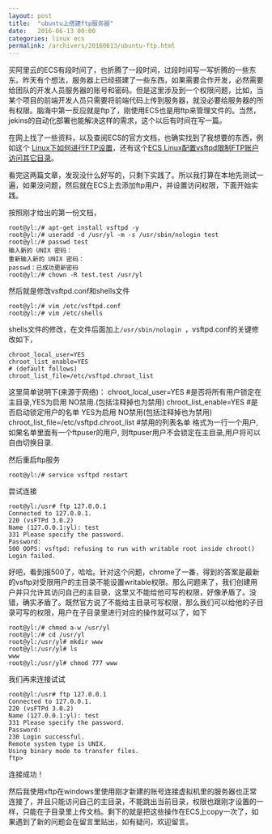 ```yaml
---
layout: post
title:  "ubuntu上搭建ftp服务器"
date:   2016-06-13 00:00
categories: linux ecs
permalink: /archivers/20160613/ubuntu-ftp.html
---
```


买阿里云的ECS有段时间了，也折腾了一段时间，过段时间写一写折腾的一些东东。昨天有个想法，服务器上已经搭建了一些东西，如果需要合作开发，必然需要给团队的开发人员服务器的账号和密码。但是这里涉及到一个权限问题，比如，当某个项目的前端开发人员只需要将前端代码上传到服务器，就没必要给服务器的所有权限。脑海中第一反应就是ftp了，刚使用ECS也是用ftp来管理文件的。当然，jekins的自动化部署也能解决这样的需求，这个以后有时间在写一篇。

在网上找了一些资料，以及查阅ECS的官方文档，也确实找到了我想要的东西，例如这个
[Linux下如何进行FTP设置](https://help.aliyun.com/knowledge_detail/5973912.html)，还有这个[ECS Linux配置vsftpd限制FTP账户访问其它目录](https://help.aliyun.com/knowledge_detail/5990158.html?spm=5176.788314853.2.1.mVyePK)。

看完这两篇文章，发现没什么好写的，只剩下实践了。所以我打算在本地先测试一遍，如果没问题，然后就在ECS上去添加ftp用户，并设置访问权限，下面开始实践。

按照刚才给出的第一份文档，

```
root@yl:/# apt-get install vsftpd -y
root@yl:/# useradd -d /usr/yl -m -s /usr/sbin/nologin test
root@yl:/# passwd test
输入新的 UNIX 密码： 
重新输入新的 UNIX 密码： 
passwd：已成功更新密码
root@yl:/# chown -R test.test /usr/yl
```

然后就是修改vsftpd.conf和shells文件

```
root@yl:/# vim /etc/vsftpd.conf
root@yl:/# vim /etc/shells
```

shells文件的修改，在文件后面加上`/usr/sbin/nologin
`，vsftpd.conf的关键修改如下，

```
chroot_local_user=YES
chroot_list_enable=YES
# (default follows)
chroot_list_file=/etc/vsftpd.chroot_list
```

这里简单说明下(来源于网络)：
chroot_local_user=YES       #是否将所有用户锁定在主目录,YES为启用 NO禁用.(包括注释掉也为禁用)
chroot_list_enable=YES     #是否启动锁定用户的名单 YES为启用  NO禁用(包括注释掉也为禁用)
chroot_list_file=/etc/vsftpd.chroot_list     #禁用的列表名单  格式为一行一个用户, 如果名单里面有一个ftpuser的用户, 则ftpuser用户不会锁定在主目录,用户将可以自由切换目录.

然后重启ftp服务

```
root@yl:/# service vsftpd restart
```

尝试连接

```
root@yl:/usr# ftp 127.0.0.1
Connected to 127.0.0.1.
220 (vsFTPd 3.0.2)
Name (127.0.0.1:yl): test
331 Please specify the password.
Password:
500 OOPS: vsftpd: refusing to run with writable root inside chroot()
Login failed.
```

好吧，看到报500了，哈哈。针对这个问题，chrome了一番，得到的答案是最新的vsftp对受限用户的主目录不能设置writable权限。那么问题来了，我们创建用户并只允许其访问自己的主目录，这里又不能给他可写的权限，好像矛盾了。没错，确实矛盾了。既然官方说了不能给主目录可写权限，那么我们可以给他的子目录可写的权限，用户在子目录里进行对应的操作就可以了，如下

```
root@yl:/# chmod a-w /usr/yl
root@yl:/# cd /usr/yl
root@yl:/usr/yl# mkdir www
root@yl:/usr/yl# ls
www
root@yl:/usr/yl# chmod 777 www
```

我们再来连接试试

```
root@yl:/usr# ftp 127.0.0.1
Connected to 127.0.0.1.
220 (vsFTPd 3.0.2)
Name (127.0.0.1:yl): test
331 Please specify the password.
Password:
230 Login successful.
Remote system type is UNIX.
Using binary mode to transfer files.
ftp> 
```

连接成功！

然后我使用xftp在windows里使用刚才新建的账号连接虚拟机里的服务器也正常连接了，并且只能访问自己的主目录，不能跳出当前目录，权限也跟刚才设置的一样，只能在子目录里上传文档。剩下的就是把这些操作在ECS上copy一次了，如果遇到了新的问题会在留言里贴出，如有疑问，欢迎留言。








